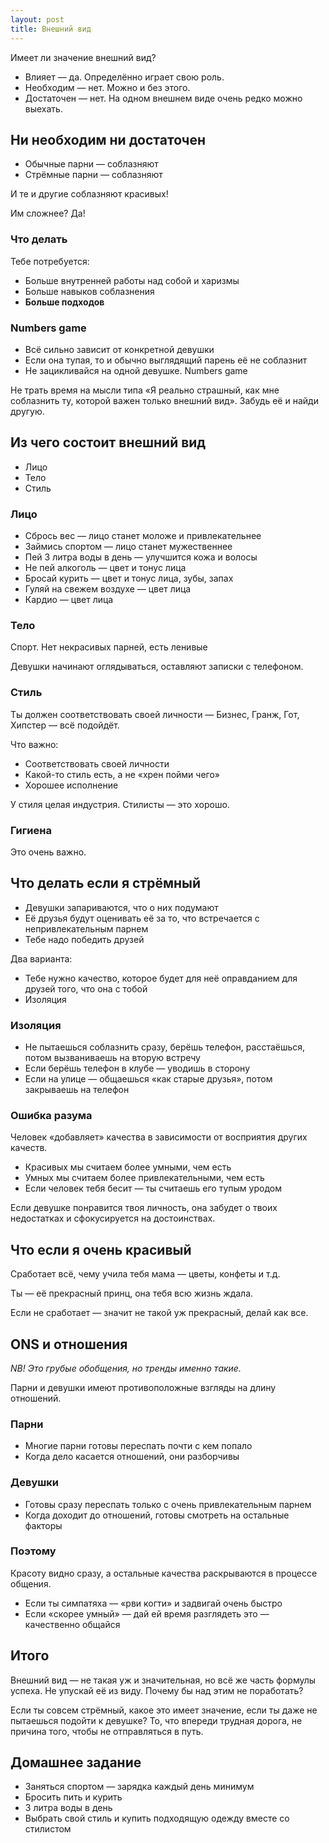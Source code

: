 ```yaml
---
layout: post
title: Внешний вид
---
```


Имеет ли значение внешний вид?

* Влияет — да. Определённо играет свою роль.
* Необходим — нет. Можно и без этого.
* Достаточен — нет. На одном внешнем виде очень редко можно выехать.

## Ни необходим ни достаточен

* Обычные парни — соблазняют
* Стрёмные парни — соблазняют

И те и другие соблазняют красивых!

Им сложнее? Да!

### Что делать

Тебе потребуется:

* Больше внутренней работы над собой и харизмы
* Больше навыков соблазнения
* **Больше подходов**

### Numbers game

* Всё сильно зависит от конкретной девушки
* Если она тупая, то и обычно выглядящий парень её не соблазнит
* Не зацикливайся на одной девушке. Numbers game

Не трать время на мысли типа «Я реально страшный, как мне соблазнить ту, которой важен только внешний вид». Забудь её и найди другую.

## Из чего состоит внешний вид

* Лицо
* Тело
* Стиль

### Лицо

* Сбрось вес — лицо станет моложе и привлекательнее
* Займись спортом — лицо станет мужественнее
* Пей 3 литра воды в день — улучшится кожа и волосы
* Не пей алкоголь — цвет и тонус лица
* Бросай курить — цвет и тонус лица, зубы, запах
* Гуляй на свежем воздухе — цвет лица
* Кардио — цвет лица

### Тело

Спорт. Нет некрасивых парней, есть ленивые

Девушки начинают оглядываться, оставляют записки с телефоном.

### Стиль

Ты должен соответствовать своей личности — Бизнес, Гранж, Гот, Хипстер — всё подойдёт.

Что важно:

* Соответствовать своей личности
* Какой-то стиль есть, а не «хрен пойми чего»
* Хорошее исполнение

У стиля целая индустрия. Стилисты — это хорошо.

### Гигиена

Это очень важно.

## Что делать если я стрёмный

* Девушки запариваются, что о них подумают
* Её друзья будут оценивать её за то, что встречается с непривлекательным парнем
* Тебе надо победить друзей

Два варианта:

* Тебе нужно качество, которое будет для неё оправданием для друзей того, что она с тобой
* Изоляция

### Изоляция

* Не пытаешься соблазнить сразу, берёшь телефон, расстаёшься, потом вызваниваешь на вторую встречу
* Если берёшь телефон в клубе — уводишь в сторону
* Если на улице — общаешься «как старые друзья», потом закрываешь на телефон

### Ошибка разума

Человек «добавляет» качества в зависимости от восприятия других качеств.

* Красивых мы считаем более умными, чем есть
* Умных мы считаем более привлекательными, чем есть
* Если человек тебя бесит — ты считаешь его тупым уродом

Если девушке понравится твоя личность, она забудет о твоих недостатках и сфокусируется на достоинствах.

## Что если я очень красивый

Сработает всё, чему учила тебя мама — цветы, конфеты и т.д.

Ты — её прекрасный принц, она тебя всю жизнь ждала.

Если не сработает — значит не такой уж прекрасный, делай как все.

## ONS и отношения

_NB! Это грубые обобщения, но тренды именно такие._

Парни и девушки имеют противоположные взгляды на длину отношений.

### Парни

* Многие парни готовы переспать почти с кем попало
* Когда дело касается отношений, они разборчивы

### Девушки

* Готовы сразу переспать только с очень привлекательным парнем
* Когда доходит до отношений, готовы смотреть на остальные факторы

### Поэтому

Красоту видно сразу, а остальные качества раскрываются в процессе общения.

* Если ты симпатяха — «рви когти» и задвигай очень быстро
* Если «скорее умный» — дай ей время разглядеть это — качественно общайся

## Итого

Внешний вид — не такая уж и значительная, но всё же часть формулы успеха. Не упускай её из виду. Почему бы над этим не поработать?

Если ты совсем стрёмный, какое это имеет значение, если ты даже не пытаешься подойти к девушке? То, что впереди трудная дорога, не причина того, чтобы не отправляться в путь.

## Домашнее задание

* Заняться спортом — зарядка каждый день минимум
* Бросить пить и курить
* 3 литра воды в день
* Выбрать свой стиль и купить подходящую одежду вместе со стилистом